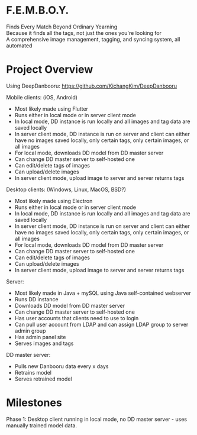 # F.E.M.B.O.Y.
Finds Every Match Beyond Ordinary Yearning  
Because it finds all the tags, not just the ones you're looking for  
A comprehensive image management, tagging, and syncing system, all automated  

# Project Overview
Using DeepDanbooru:
https://github.com/KichangKim/DeepDanbooru

Mobile clients: (iOS, Android)
- Most likely made using Flutter
- Runs either in local mode or in server client mode
- In local mode, DD instance is run locally and all images and tag data are saved locally
- In server client mode, DD instance is run on server and client can either have no images saved locally, only certain tags, only certain images, or all images
- For local mode, downloads DD model from DD master server
- Can change DD master server to self-hosted one
- Can edit/delete tags of images
- Can upload/delete images
- In server client mode, upload image to server and server returns tags

Desktop clients: (Windows, Linux, MacOS, BSD?)
- Most likely made using Electron
- Runs either in local mode or in server client mode
- In local mode, DD instance is run locally and all images and tag data are saved locally
- In server client mode, DD instance is run on server and client can either have no images saved locally, only certain tags, only certain images, or all images
- For local mode, downloads DD model from DD master server
- Can change DD master server to self-hosted one
- Can edit/delete tags of images
- Can upload/delete images
- In server client mode, upload image to server and server returns tags

Server: 
- Most likely made in Java + mySQL using Java self-contained webserver
- Runs DD instance 
- Downloads DD model from DD master server
- Can change DD master server to self-hosted one
- Has user accounts that clients need to use to login
- Can pull user account from LDAP and can assign LDAP group to server admin group
- Has admin panel site
- Serves images and tags

DD master server:
- Pulls new Danbooru data every x days
- Retrains model
- Serves retrained model

# Milestones
Phase 1:
    Desktop client running in local mode, no DD master server - uses manually trained model data.

